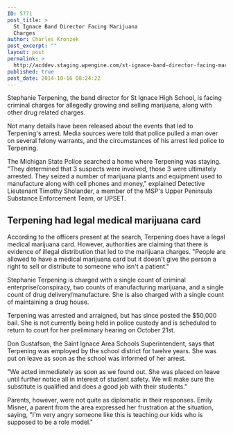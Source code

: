 ```yaml
---
ID: 5771
post_title: >
  St Ignace Band Director Facing Marijuana
  Charges
author: Charles Kronzek
post_excerpt: ""
layout: post
permalink: >
  http://acddev.staging.wpengine.com/st-ignace-band-director-facing-marijuana-charges.html
published: true
post_date: 2014-10-16 08:24:22
---
```

Stephanie Terpening, the band director for St Ignace High School, is facing criminal charges for allegedly growing and selling marijuana, along with other drug related charges.

Not many details have been released about the events that led to Terpening's arrest. Media sources were told that police pulled a man over on several felony warrants, and the circumstances of his arrest led police to Terpening.<!--more-->

The Michigan State Police searched a home where Terpening was staying. "They determined that 3 suspects were involved, those 3 were ultimately arrested. They seized a number of marijuana plants and equipment used to manufacture along with cell phones and money," explained Detective Lieutenant Timothy Sholander, a member of the MSP's Upper Peninsula Substance Enforcement Team, or UPSET.


<h2>Terpening had legal medical marijuana card</h2>

According to the officers present at the search, Terpening does have a legal medical marijuana card. However, authorities are claiming that there is evidence of illegal distribution that led to the marijuana charges. "People are allowed to have a medical marijuana card but it doesn't give the person a right to sell or distribute to someone who isn't a patient."

Stephanie Terpening is charged with a single count of criminal enterprise/conspiracy, two counts of manufacturing marijuana, and a single count of drug delivery/manufacture. She is also charged with a single count of maintaining a drug house.

Terpening was arrested and arraigned, but has since posted the $50,000 bail. She is not currently being held in police custody and is scheduled to return to court for her preliminary hearing on October 21st.

Don Gustafson, the Saint Ignace Area Schools Superintendent, says that Terpening was employed by the school district for twelve years. She was put on leave as soon as the school was informed of her arrest.

"We acted immediately as soon as we found out. She was placed on leave until further notice all in interest of student safety. We will make sure the substitute is qualified and does a good job with their students."

Parents, however, were not quite as diplomatic in their responses. Emily Misner, a parent from the area expressed her frustration at the situation, saying, "I'm very angry someone like this is teaching our kids who is supposed to be a role model."